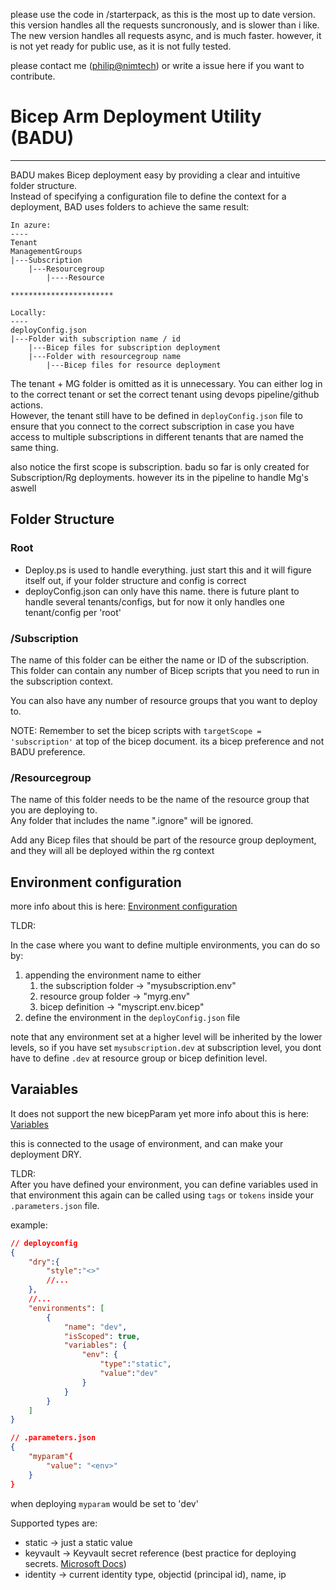 
please use the code in /starterpack, as this is the most up to date version.
this version handles all the requests suncronously, and is slower than i like. The new version handles all requests async, and is much faster. however, it is not yet ready for public use, as it is not fully tested.

please contact me ([philip@nimtech](mailto:Philip@nimtech.no)) or write a issue here if you want to contribute.

# Bicep Arm Deployment Utility (BADU)
---

BADU makes Bicep deployment easy by providing a clear and intuitive folder structure.  
Instead of specifying a configuration file to define the context for a deployment, BAD uses folders to achieve the same result:

``` text
In azure:
----
Tenant
ManagementGroups
|---Subscription
    |---Resourcegroup
        |----Resource

***********************

Locally:
----
deployConfig.json
|---Folder with subscription name / id
    |---Bicep files for subscription deployment
    |---Folder with resourcegroup name
        |---Bicep files for resource deployment
```

The tenant + MG folder is omitted as it is unnecessary. You can either log in to the correct tenant or set the correct tenant using devops pipeline/github actions.  
However, the tenant still have to be defined in `deployConfig.json` file to ensure that you connect to the correct subscription in case you have access to multiple subscriptions in different tenants that are named the same thing.

also notice the first scope is subscription. badu so far is only created for Subscription/Rg deployments. however its in the pipeline to handle Mg's aswell

## Folder Structure

### Root

* Deploy.ps is used to handle everything. just start this and it will figure itself out, if your folder structure and config is correct
* deployConfig.json can only have this name. there is future plant to handle several tenants/configs, but for now it only handles one tenant/config per 'root'

### /Subscription

The name of this folder can be either the name or ID of the subscription.
This folder can contain any number of Bicep scripts that you need to run in the subscription context.

You can also have any number of resource groups that you want to deploy to.

NOTE: Remember to set the bicep scripts with `targetScope = 'subscription'` at top of the bicep document. its a bicep preference and not BADU preference.

### /Resourcegroup

The name of this folder needs to be the name of the resource group that you are deploying to.  
Any folder that includes the name ".ignore" will be ignored.

Add any Bicep files that should be part of the resource group deployment, and they will all be deployed within the rg context

## Environment configuration

more info about this is here: [Environment configuration](docs/environment.md)

TLDR: 

In the case where you want to define multiple environments, you can do so by:

1. appending the environment name to either
   1. the subscription folder -> "mysubscription.env"
   2. resource group folder -> "myrg.env"
   3. bicep definition -> "myscript.env.bicep"
2. define the environment in the `deployConfig.json` file

note that any environment set at a higher level will be inherited by the lower levels, so if you have set `mysubscription.dev` at subscription level, you dont have to define `.dev` at resource group or bicep definition level.

## Varaiables

It does not support the new bicepParam yet
more info about this is here: [Variables](variables.md)

this is connected to the usage of environment, and can make your deployment DRY.

TLDR:  
After you have defined your environment, you can define variables used in that environment
this again can be called using `tags` or `tokens` inside your `.parameters.json` file.

example:
``` json
// deployconfig
{
    "dry":{
        "style":"<>"
        //...
    },
    //...
    "environments": [
        {
            "name": "dev",
            "isScoped": true,
            "variables": {
                "env": {
                    "type":"static",
                    "value":"dev"
                }
            }
        }
    ]
}
```

``` json
// .parameters.json
{
    "myparam"{
        "value": "<env>"
    }
}
```

when deploying `myparam` would be set to 'dev'

Supported types are:

* static -> just a static value
* keyvault  -> Keyvault secret reference (best practice for deploying secrets. [Microsoft Docs](https://learn.microsoft.com/en-us/azure/azure-resource-manager/templates/key-vault-parameter?tabs=azure-cli#reference-secrets-with-static-id))
* identity -> current identity type, objectid (principal id), name, ip
